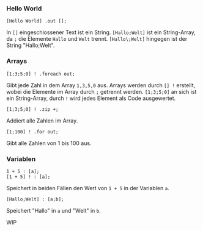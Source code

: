 ### Hello World
```
[Hello World] .out [];
```
In `[]` eingeschlossener Text ist ein String. `[Hallo;Welt]` ist ein String-Array, da `;` die
Elemente `Hallo` und `Welt` trennt. `[Hallo\;Welt]` hingegen ist der String "Hallo;Welt".
### Arrays
```
[1;3;5;0] ! .foreach out;
```
Gibt jede Zahl in dem Array `1,3,5,0` aus. Arrays werden durch `[] !` erstellt, wobei die Elemente im Array durch `;` getrennt werden.
`[1;3;5;0]` an sich ist ein String-Array, durch `!` wird jedes Element als Code ausgewertet.
```
[1;3;5;0] ! .zip +;
```
Addiert alle Zahlen im Array.
```
[1;100] ! .for out;
```
Gibt alle Zahlen von 1 bis 100 aus.
### Variablen
```
1 + 5 : [a];
[1 + 5] ! : [a];
```
Speichert in beiden Fällen den Wert von `1 + 5` in der Variablen `a`.
```
[Hallo;Welt] : [a;b];
```
Speichert "Hallo" in `a` und "Welt" in `b`.

WIP
